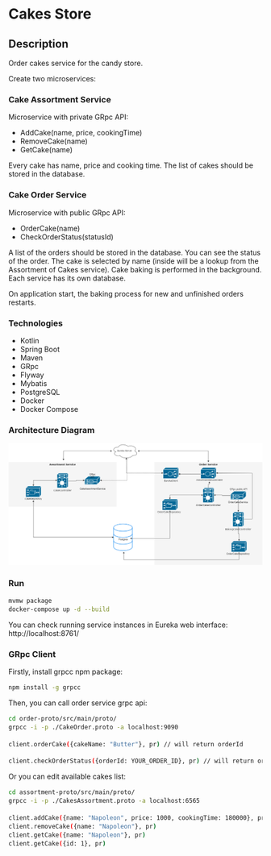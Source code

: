 # Cakes Store

## Description
Order cakes service for the candy store.

Create two microservices:
### Cake Assortment Service
Microservice with private GRpc API:

* AddCake(name, price, cookingTime)
* RemoveCake(name)
* GetCake(name)

Every cake has name, price and cooking time. The list of cakes should be stored in the database.

### Cake Order Service
Microservice with public GRpc API:

* OrderCake(name)
* CheckOrderStatus(statusId)

A list of the orders should be stored in the database. You can see the status of the order.
The cake is selected by name (inside will be a lookup from the Assortment of Cakes service).
Cake baking is performed in the background. Each service has its own database.

On application start, the baking process for new and unfinished orders restarts.

### Technologies

* Kotlin
* Spring Boot
* Maven
* GRpc
* Flyway
* Mybatis
* PostgreSQL
* Docker
* Docker Compose

### Architecture Diagram

![Mobile version](CakeStore_diagram.png)

### Run
```bash
mvmw package
docker-compose up -d --build
```

You can check running service instances in Eureka web interface: http://localhost:8761/

### GRpc Client
Firstly, install grpcc npm package:
```bash
npm install -g grpcc
```

Then, you can call order service grpc api:
```bash
cd order-proto/src/main/proto/
grpcc -i -p ./CakeOrder.proto -a localhost:9090

client.orderCake({cakeName: "Butter"}, pr) // will return orderId

client.checkOrderStatus({orderId: YOUR_ORDER_ID}, pr) // will return order status
```


Or you can edit available cakes list:
```bash
cd assortment-proto/src/main/proto/
grpcc -i -p ./CakesAssortment.proto -a localhost:6565

client.addCake({name: "Napoleon", price: 1000, cookingTime: 180000}, pr)
client.removeCake({name: "Napoleon"}, pr)
client.getCake({name: "Napoleon"}, pr)
client.getCake({id: 1}, pr)
```
